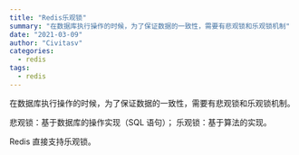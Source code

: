 ```yaml
---
title: "Redis乐观锁"
summary: "在数据库执行操作的时候，为了保证数据的一致性，需要有悲观锁和乐观锁机制"
date: "2021-03-09"
author: "Civitasv"
categories:
  - redis 
tags:
  - redis
---
```


在数据库执行操作的时候，为了保证数据的一致性，需要有悲观锁和乐观锁机制。

悲观锁：基于数据库的操作实现（SQL 语句）；
乐观锁：基于算法的实现。

Redis 直接支持乐观锁。

